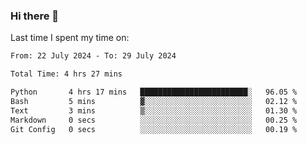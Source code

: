 ### Hi there 👋

<!--
**Grav1tum/Grav1tum** is a ✨ _special_ ✨ repository because its `README.md` (this file) appears on your GitHub profile.

Here are some ideas to get you started:

- 🔭 I’m currently working on ...
- 🌱 I’m currently learning ...
- 👯 I’m looking to collaborate on ...
- 🤔 I’m looking for help with ...
- 💬 Ask me about ...
- 📫 How to reach me: ...
- 😄 Pronouns: ...
- ⚡ Fun fact: ...
-->
Last time I spent my time on:
<!--START_SECTION:waka-->

```txt
From: 22 July 2024 - To: 29 July 2024

Total Time: 4 hrs 27 mins

Python       4 hrs 17 mins   ████████████████████████░   96.05 %
Bash         5 mins          ▓░░░░░░░░░░░░░░░░░░░░░░░░   02.12 %
Text         3 mins          ▒░░░░░░░░░░░░░░░░░░░░░░░░   01.30 %
Markdown     0 secs          ░░░░░░░░░░░░░░░░░░░░░░░░░   00.25 %
Git Config   0 secs          ░░░░░░░░░░░░░░░░░░░░░░░░░   00.19 %
```

<!--END_SECTION:waka-->
